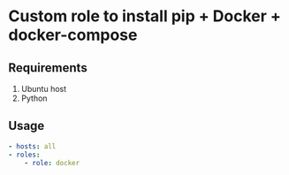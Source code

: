 # Custom role to install pip + Docker + docker-compose

## Requirements

1. Ubuntu host
2. Python

## Usage

```yaml
- hosts: all
- roles:
    - role: docker
```